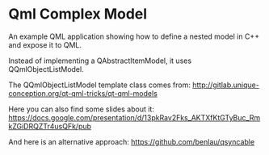 # Qml Complex Model

An example QML application showing how to define a nested model in C++ and expose it to QML.

Instead of implementing a QAbstractItemModel, it uses QQmlObjectListModel.

The QQmlObjectListModel template class comes from: http://gitlab.unique-conception.org/qt-qml-tricks/qt-qml-models

Here you can also find some slides about it: https://docs.google.com/presentation/d/13pkRav2Fks_AKTXfKtGTyBuc_RmkZGiDRQZTr4usQFk/pub

And here is an alternative approach: https://github.com/benlau/qsyncable
